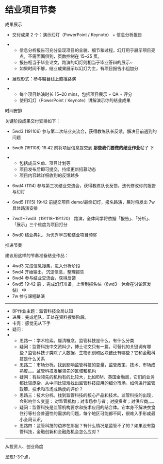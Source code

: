 # 结业项目节奏

成果展示

- 交付成果 2 个：演示幻灯（PowerPoint / Keynote） + 信息分析报告

- - 信息分析报告可充分呈现项目的全貌、细节和过程，幻灯用于展示项目亮点，不需面面俱到，页数控制在 15~25 页。
  - 报告相当于毕业论文，路演的幻灯则相当于毕业答辩的展示~
  - 如果时间不够，结业成果展示以幻灯为主，有项目报告小组加分

- 展现形式：参与瞩目线上直播路演

- - 每个项目路演时长 15~20 mins，包括项目展示 + QA + 评分
  - 使用幻灯（PowerPoint / Keynote）讲解演示你的结业成果

时间安排

关键阶段成果交付安排如下：

- 5wd3 (191106) 参与第二次结业交流会，获得教练队长反馈，解决目前遇到的问题

- 5wd5 (191108) 19:42 前将项目信息提交到 **那些我们要做的结业作业**帖子 下

- - 包括成员名单、项目计划等
  - 项目发布后即可提交，持续更新招募动态
  - 项目内容越详细收到的反馈越多

- 6wd4 (1114) 参与第三次结业交流会，获得教练队长反馈，迭代修改你的报告与幻灯

- 6wd5 (1115) 19:42 前提交项目 demo/最终幻灯，报名路演，届时将发出 7w 具体路演安排

- 7wd1~7wd3（191118~191120） 路演，全体同学将依据「报告」、「分析」、「展示」三个维度为项目打分

- 8wd0 结业典礼，为优秀学员和结业项目颁奖

推进节奏

建议用这样的节奏准备结业作品：

- 4wd3 完成信息搜集，进入分析阶段
- 5wd4 开始输出，沉淀信息，整理报告
- 6wd4 参与结业交流会，获得反馈
- 6wd5 19:42 前 ，完成幻灯准备，上传到报名帖（6wd3一休会在讨论区发帖） 中
- 7w 参与课程路演



***

- BP作业主题：监管科技全局认知
- 进展：完成组队，正处在资料搜集阶段。
- 卡壳：感觉无从下手
- 疑问：
- - 思路一：学术检索。厘清概念，监管科技是什么，有什么分类
  - 疑问：监管科技中文资料少，博士论文只有一篇。可替代的关键词有哪些？监管科技子类除了大数据、生物识别和区块链还有哪些？它和金融科技是什么关系
  - 思路二：市场分析。找到影响监管科技的变量，监管政策、技术、市场成熟度。。。监管科技发展领先的区域和机构
  - 疑问：有些领先的机构有的比较大，比如IBM、英国金融局，它们的业务都比较庞杂，从中间比较难找出监管科技应用的细分市场。如何进行监管政策、技术和市场成熟度的评价？
  - 思路三：技术分析。找到监管科技的核心产品和技术。监管科技的出现，会影响什么变量： 对监管机构；对市场参与者；对投资者；对供应商。。。
  - 疑问：监管科技是监管机构要求和技术应用的结合体。它本身不解决衣食住行等社会普遍性的需求的问题，每个地区可能都不同，很难入手形成最小全局认识。
  - 思路四：监管科技的边界在那里？有什么情况是监管不了的？如果没有监管科技，金融创新和金融危机会怎么应对？

***

从投资人、创业角度

呈现1-3个点，